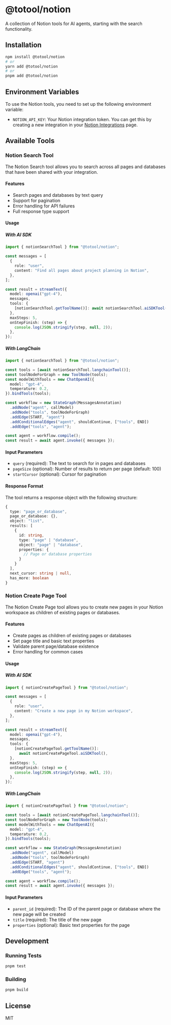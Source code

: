 # @totool/notion

A collection of Notion tools for AI agents, starting with the search functionality.

## Installation

```bash
npm install @totool/notion
# or
yarn add @totool/notion
# or
pnpm add @totool/notion
```

## Environment Variables

To use the Notion tools, you need to set up the following environment variable:

- `NOTION_API_KEY`: Your Notion integration token. You can get this by creating a new integration in your [Notion Integrations](https://www.notion.so/my-integrations) page.

## Available Tools

### Notion Search Tool

The Notion Search tool allows you to search across all pages and databases that have been shared with your integration.

#### Features

- Search pages and databases by text query
- Support for pagination
- Error handling for API failures
- Full response type support

#### Usage

##### With AI SDK

```typescript
import { notionSearchTool } from "@totool/notion";

const messages = [
  {
    role: "user",
    content: "Find all pages about project planning in Notion",
  },
];

const result = streamText({
  model: openai("gpt-4"),
  messages,
  tools: {
    [notionSearchTool.getToolName()]: await notionSearchTool.aiSDKTool(),
  },
  maxSteps: 5,
  onStepFinish: (step) => {
    console.log(JSON.stringify(step, null, 2));
  },
});
```

##### With LangChain

```typescript
import { notionSearchTool } from "@totool/notion";

const tools = [await notionSearchTool.langchainTool()];
const toolNodeForGraph = new ToolNode(tools);
const modelWithTools = new ChatOpenAI({
  model: "gpt-4",
  temperature: 0.2,
}).bindTools(tools);

const workflow = new StateGraph(MessagesAnnotation)
  .addNode("agent", callModel)
  .addNode("tools", toolNodeForGraph)
  .addEdge(START, "agent")
  .addConditionalEdges("agent", shouldContinue, ["tools", END])
  .addEdge("tools", "agent");

const agent = workflow.compile();
const result = await agent.invoke({ messages });
```

#### Input Parameters

- `query` (required): The text to search for in pages and databases
- `pageSize` (optional): Number of results to return per page (default: 100)
- `startCursor` (optional): Cursor for pagination

#### Response Format

The tool returns a response object with the following structure:

```typescript
{
  type: "page_or_database",
  page_or_database: {},
  object: "list",
  results: [
    {
      id: string,
      type: "page" | "database",
      object: "page" | "database",
      properties: {
        // Page or database properties
      }
    }
  ],
  next_cursor: string | null,
  has_more: boolean
}
```

### Notion Create Page Tool

The Notion Create Page tool allows you to create new pages in your Notion workspace as children of existing pages or databases.

#### Features

- Create pages as children of existing pages or databases
- Set page title and basic text properties
- Validate parent page/database existence
- Error handling for common cases

#### Usage

##### With AI SDK

```typescript
import { notionCreatePageTool } from "@totool/notion";

const messages = [
  {
    role: "user",
    content: "Create a new page in my Notion workspace",
  },
];

const result = streamText({
  model: openai("gpt-4"),
  messages,
  tools: {
    [notionCreatePageTool.getToolName()]:
      await notionCreatePageTool.aiSDKTool(),
  },
  maxSteps: 5,
  onStepFinish: (step) => {
    console.log(JSON.stringify(step, null, 2));
  },
});
```

##### With LangChain

```typescript
import { notionCreatePageTool } from "@totool/notion";

const tools = [await notionCreatePageTool.langchainTool()];
const toolNodeForGraph = new ToolNode(tools);
const modelWithTools = new ChatOpenAI({
  model: "gpt-4",
  temperature: 0.2,
}).bindTools(tools);

const workflow = new StateGraph(MessagesAnnotation)
  .addNode("agent", callModel)
  .addNode("tools", toolNodeForGraph)
  .addEdge(START, "agent")
  .addConditionalEdges("agent", shouldContinue, ["tools", END])
  .addEdge("tools", "agent");

const agent = workflow.compile();
const result = await agent.invoke({ messages });
```

#### Input Parameters

- `parent_id` (required): The ID of the parent page or database where the new page will be created
- `title` (required): The title of the new page
- `properties` (optional): Basic text properties for the page

## Development

### Running Tests

```bash
pnpm test
```

### Building

```bash
pnpm build
```

## License

MIT

